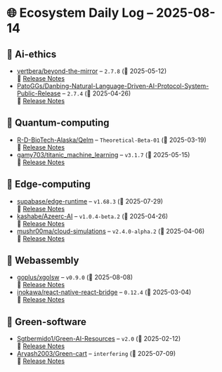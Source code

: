 # 🌐 Ecosystem Daily Log – 2025-08-14

## 🔹 Ai-ethics
- [vertbera/beyond-the-mirror](https://github.com/vertbera/beyond-the-mirror/releases/tag/2.7.8) – `2.7.8` (📅 2025-05-12)  
  🔗 [Release Notes](https://github.com/vertbera/beyond-the-mirror/releases/tag/2.7.8)
- [PatoGGs/Danbing-Natural-Language-Driven-AI-Protocol-System-Public-Release](https://github.com/PatoGGs/Danbing-Natural-Language-Driven-AI-Protocol-System-Public-Release/releases/tag/2.7.4) – `2.7.4` (📅 2025-04-26)  
  🔗 [Release Notes](https://github.com/PatoGGs/Danbing-Natural-Language-Driven-AI-Protocol-System-Public-Release/releases/tag/2.7.4)

## 🔹 Quantum-computing
- [R-D-BioTech-Alaska/Qelm](https://github.com/R-D-BioTech-Alaska/Qelm/releases/tag/Theoretical-Beta-01) – `Theoretical-Beta-01` (📅 2025-03-19)  
  🔗 [Release Notes](https://github.com/R-D-BioTech-Alaska/Qelm/releases/tag/Theoretical-Beta-01)
- [gamy703/titanic_machine_learning](https://github.com/gamy703/titanic_machine_learning/releases/tag/v3.1.7) – `v3.1.7` (📅 2025-05-15)  
  🔗 [Release Notes](https://github.com/gamy703/titanic_machine_learning/releases/tag/v3.1.7)

## 🔹 Edge-computing
- [supabase/edge-runtime](https://github.com/supabase/edge-runtime/releases/tag/v1.68.3) – `v1.68.3` (📅 2025-07-29)  
  🔗 [Release Notes](https://github.com/supabase/edge-runtime/releases/tag/v1.68.3)
- [kashabe/Azeerc-AI](https://github.com/kashabe/Azeerc-AI/releases/tag/v1.0.4-beta.2) – `v1.0.4-beta.2` (📅 2025-04-26)  
  🔗 [Release Notes](https://github.com/kashabe/Azeerc-AI/releases/tag/v1.0.4-beta.2)
- [mushr00ma/cloud-simulations](https://github.com/mushr00ma/cloud-simulations/releases/tag/v2.4.0-alpha.2) – `v2.4.0-alpha.2` (📅 2025-04-06)  
  🔗 [Release Notes](https://github.com/mushr00ma/cloud-simulations/releases/tag/v2.4.0-alpha.2)

## 🔹 Webassembly
- [goplus/xgolsw](https://github.com/goplus/xgolsw/releases/tag/v0.9.0) – `v0.9.0` (📅 2025-08-08)  
  🔗 [Release Notes](https://github.com/goplus/xgolsw/releases/tag/v0.9.0)
- [inokawa/react-native-react-bridge](https://github.com/inokawa/react-native-react-bridge/releases/tag/0.12.4) – `0.12.4` (📅 2025-03-04)  
  🔗 [Release Notes](https://github.com/inokawa/react-native-react-bridge/releases/tag/0.12.4)

## 🔹 Green-software
- [Sgtbermido1/Green-AI-Resources](https://github.com/Sgtbermido1/Green-AI-Resources/releases/tag/v2.0) – `v2.0` (📅 2025-02-12)  
  🔗 [Release Notes](https://github.com/Sgtbermido1/Green-AI-Resources/releases/tag/v2.0)
- [Aryash2003/Green-cart](https://github.com/Aryash2003/Green-cart/releases/tag/interfering) – `interfering` (📅 2025-07-09)  
  🔗 [Release Notes](https://github.com/Aryash2003/Green-cart/releases/tag/interfering)